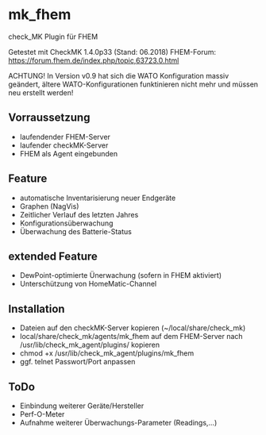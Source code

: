 # mk_fhem

check_MK Plugin für FHEM

Getestet mit CheckMK 1.4.0p33 (Stand: 06.2018)
FHEM-Forum: https://forum.fhem.de/index.php/topic,63723.0.html

ACHTUNG! In Version v0.9 hat sich die WATO Konfiguration massiv geändert, ältere WATO-Konfigurationen funktinieren nicht mehr und müssen neu erstellt werden!

## Vorraussetzung
* laufendender FHEM-Server
* laufender checkMK-Server
* FHEM als Agent eingebunden

## Feature
* automatische Inventarisierung neuer Endgeräte
* Graphen (NagVis)
* Zeitlicher Verlauf des letzten Jahres
* Konfigurationsüberwachung
* Überwachung des Batterie-Status

## extended Feature
* DewPoint-optimierte Ünerwachung (sofern in FHEM aktiviert)
* Unterschützung von HomeMatic-Channel

## Installation
* Dateien auf den checkMK-Server kopieren (~/local/share/check_mk)
* local/share/check_mk/agents/mk_fhem auf dem FHEM-Server nach /usr/lib/check_mk_agent/plugins/ kopieren
* chmod +x /usr/lib/check_mk_agent/plugins/mk_fhem
* ggf. telnet Passwort/Port anpassen

## ToDo
* Einbindung weiterer Geräte/Hersteller
* Perf-O-Meter
* Aufnahme weiterer Überwachungs-Parameter (Readings,...)
